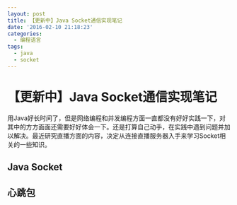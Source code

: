 ```yaml
---
layout: post
title: 【更新中】Java Socket通信实现笔记
date: '2016-02-10 21:18:23'
categories:
  - 编程语言
tags:
  - java
  - socket
---
```


# 【更新中】Java Socket通信实现笔记

用Java好长时间了，但是网络编程和并发编程方面一直都没有好好实践一下，对其中的方方面面还需要好好体会一下。还是打算自己动手，在实践中遇到问题并加以解决。最近研究直播方面的内容，决定从连接直播服务器入手来学习Socket相关的一些知识。

## Java Socket

## 心跳包


